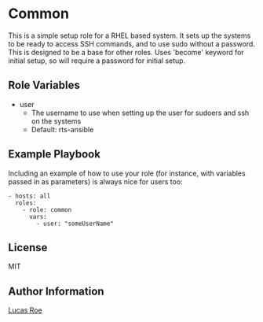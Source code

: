 Common
=========

This is a simple setup role for a RHEL based system. It sets up the systems to be ready to access SSH commands, and to use sudo without a password. This is designed to be a base for other roles. Uses 'become' keyword for initial setup, so will require a password for initial setup.


Role Variables
--------------

- user
  - The username to use when setting up the user for sudoers and ssh on the systems
  - Default: rts-ansible

Example Playbook
----------------

Including an example of how to use your role (for instance, with variables passed in as parameters) is always nice for users too:

``` Ansible
- hosts: all
  roles:
    - role: common
      vars:
        - user: "someUserName"
```

License
-------

MIT

Author Information
------------------

[Lucas Roe](mailto:lroe@realtechnologysolutions.io)